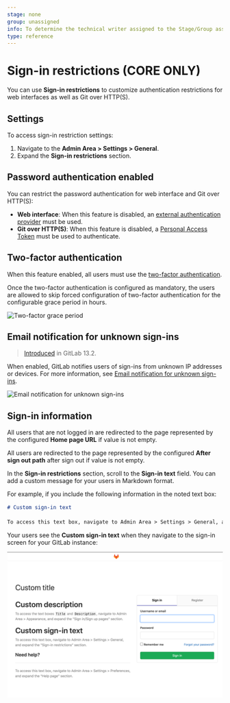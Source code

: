```yaml
---
stage: none
group: unassigned
info: To determine the technical writer assigned to the Stage/Group associated with this page, see https://about.gitlab.com/handbook/engineering/ux/technical-writing/#assignments
type: reference
---
```


# Sign-in restrictions **(CORE ONLY)**

You can use **Sign-in restrictions** to customize authentication restrictions for web interfaces as well as Git over HTTP(S).

## Settings

To access sign-in restriction settings:

1. Navigate to the **Admin Area > Settings > General**.
1. Expand the **Sign-in restrictions** section.

## Password authentication enabled

You can restrict the password authentication for web interface and Git over HTTP(S):

- **Web interface**: When this feature is disabled, an [external authentication provider](../../../administration/auth/README.md) must be used.
- **Git over HTTP(S)**: When this feature is disabled, a [Personal Access Token](../../profile/personal_access_tokens.md) must be used to authenticate.

## Two-factor authentication

When this feature enabled, all users must use the [two-factor authentication](../../profile/account/two_factor_authentication.md).

Once the two-factor authentication is configured as mandatory, the users are allowed
to skip forced configuration of two-factor authentication for the configurable grace
period in hours.

![Two-factor grace period](img/two_factor_grace_period.png)

## Email notification for unknown sign-ins

> [Introduced](https://gitlab.com/gitlab-org/gitlab/-/issues/218457) in GitLab 13.2.

When enabled, GitLab notifies users of sign-ins from unknown IP addresses or devices. For more information,
see [Email notification for unknown sign-ins](../../profile/unknown_sign_in_notification.md).

![Email notification for unknown sign-ins](img/email_notification_for_unknown_sign_ins_v13_2.png)

## Sign-in information

All users that are not logged in are redirected to the page represented by the configured
**Home page URL** if value is not empty.

All users are redirected to the page represented by the configured **After sign out path**
after sign out if value is not empty.

In the **Sign-in restrictions** section, scroll to the **Sign-in text** field. You can add a
custom message for your users in Markdown format.

For example, if you include the following information in the noted text box:

```markdown
# Custom sign-in text

To access this text box, navigate to Admin Area > Settings > General, and expand the "Sign-in restrictions" section.
```

Your users see the **Custom sign-in text** when they navigate to the sign-in screen for your
GitLab instance:

![Sign-in page](img/custom_sign_in_page_v13_6.png)

<!-- ## Troubleshooting

Include any troubleshooting steps that you can foresee. If you know beforehand what issues
one might have when setting this up, or when something is changed, or on upgrading, it's
important to describe those, too. Think of things that may go wrong and include them here.
This is important to minimize requests for support, and to avoid doc comments with
questions that you know someone might ask.

Each scenario can be a third-level heading, e.g. `### Getting error message X`.
If you have none to add when creating a doc, leave this section in place
but commented out to help encourage others to add to it in the future. -->

